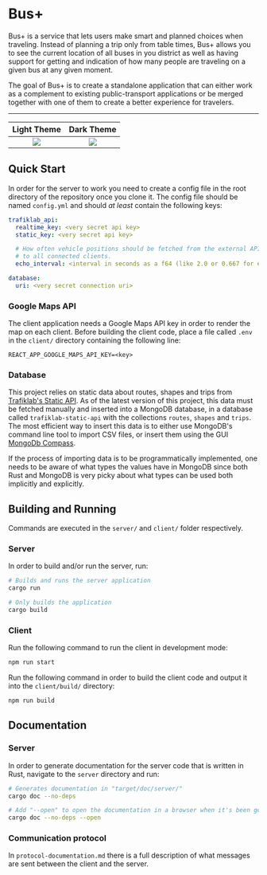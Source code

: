 # Bus+

Bus+ is a service that lets users make smart and planned choices when traveling. Instead of planning a trip only from table times, Bus+ allows you to see the current location of all buses in you district as well as having support for getting and indication of how many people are traveling on a given bus at any given moment.

The goal of Bus+ is to create a standalone application that can either work as a complement to existing public-transport applications or be merged together with one of them  to create a better experience for travelers.

---

<center>

Light Theme                |  Dark Theme
:-------------------------:|:-------------------------:
![](https://user-images.githubusercontent.com/21147276/117493528-62e1d800-af73-11eb-849f-bc1f593b0c29.png)  |  ![](https://user-images.githubusercontent.com/21147276/117493551-6bd2a980-af73-11eb-89f9-8e9bc2f3ee78.png)

</center>

## Quick Start
In order for the server to work you need to create a config file in the root directory of the repository once you clone it. The config file should be named `config.yml` and should *at least* contain the following keys:

```yml
trafiklab_api:
  realtime_key: <very secret api key>
  static_key: <very secret api key>

  # How often vehicle positions should be fetched from the external API and sent
  # to all connected clients.
  echo_interval: <interval in seconds as a f64 (like 2.0 or 0.667 for example)>

database:
  uri: <very secret connection uri>
```

### Google Maps API

The client application needs a Google Maps API key in order to render the map on each client. Before building the client code, place a file called `.env` in the `client/` directory containing the following line:
```
REACT_APP_GOOGLE_MAPS_API_KEY=<key>
```

### Database

This project relies on static data about routes, shapes and trips from [Trafiklab's Static API](https://www.trafiklab.se/api/gtfs-regional-static-data-beta). As of the latest version of this project, this data must be fetched manually and inserted into a MongoDB database, in a database called `trafiklab-static-api` with the collections `routes`, `shapes` and `trips`. The most efficient way to insert this data is to either use MongoDB's command line tool to import CSV files, or insert them using the GUI [MongoDb Compass](https://www.mongodb.com/products/compass).

If the process of importing data is to be programmatically implemented, one needs to be aware of what types the values have in MongoDB since both Rust and MongoDB is very picky about what types can be used both implicitly and explicitly.

## Building and Running

Commands are executed in the `server/` and `client/` folder respectively.

### Server

In order to build and/or run the server, run:

```bash
# Builds and runs the server application
cargo run

# Only builds the application
cargo build
```

### Client

Run the following command to run the client in development mode:
```bash
npm run start
```

Run the following command in order to build the client code and output it into the `client/build/` directory:
```bash
npm run build
```


## Documentation

### Server

In order to generate documentation for the server code that is written in Rust, navigate to the `server` directory and run:

```bash
# Generates documentation in "target/doc/server/"
cargo doc --no-deps

# Add "--open" to open the documentation in a browser when it's been generated.
cargo doc --no-deps --open
```

### Communication protocol

In `protocol-documentation.md` there is a full description of what messages are sent between the client and the server.
